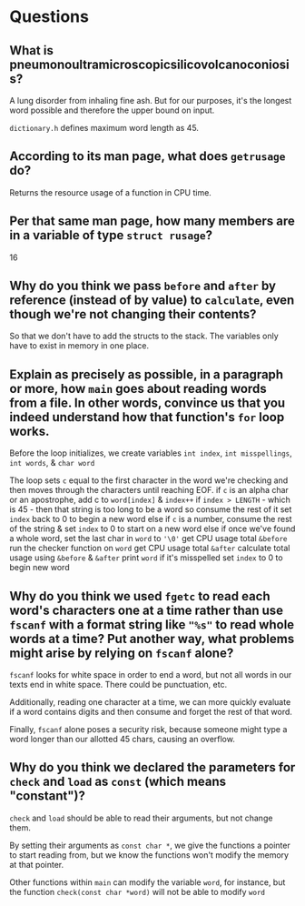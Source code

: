# Questions

## What is pneumonoultramicroscopicsilicovolcanoconiosis?

A lung disorder from inhaling fine ash. But for our purposes, it's the longest word possible and therefore the upper bound on input.

`dictionary.h` defines maximum word length as 45.

## According to its man page, what does `getrusage` do?

Returns the resource usage of a function in CPU time.

## Per that same man page, how many members are in a variable of type `struct rusage`?

16

## Why do you think we pass `before` and `after` by reference (instead of by value) to `calculate`, even though we're not changing their contents?

So that we don't have to add the structs to the stack. The variables only have to exist in memory in one place.

## Explain as precisely as possible, in a paragraph or more, how `main` goes about reading words from a file. In other words, convince us that you indeed understand how that function's `for` loop works.

Before the loop initializes, we create variables `int index`, `int misspellings`, `int words`, & `char word`

The loop sets `c` equal to the first character in the word we're checking and then moves through the characters until reaching EOF.
    if `c` is an alpha char or an apostrophe, add c to `word[index]` & `index++`
        if `index > LENGTH` - which is 45 - then that string is too long to be a word so consume the rest of it
            set `index` back to 0 to begin a new word
    else if `c` is a number, consume the rest of the string & set `index` to 0 to start on a new word
    else if once we've found a whole word, set the last char in `word` to `'\0'`
        get CPU usage total `&before`
        run the checker function on `word`
        get CPU usage total `&after`
        calculate total usage using `&before` & `&after`
        print `word` if it's misspelled
        set `index` to 0 to begin new word


## Why do you think we used `fgetc` to read each word's characters one at a time rather than use `fscanf` with a format string like `"%s"` to read whole words at a time? Put another way, what problems might arise by relying on `fscanf` alone?

`fscanf` looks for white space in order to end a word, but not all words in our texts end in white space. There could be punctuation, etc.

Additionally, reading one character at a time, we can more quickly evaluate if a word contains digits and then consume and forget the rest of that word.

Finally, `fscanf` alone poses a security risk, because someone might type a word longer than our allotted 45 chars, causing an overflow.

## Why do you think we declared the parameters for `check` and `load` as `const` (which means "constant")?

`check` and `load` should be able to read their arguments, but not change them.

By setting their arguments as `const char *`, we give the functions a pointer to start reading from, but we know the functions won't modify the memory at that pointer.

Other functions within `main` can modify the variable `word`, for instance, but the function `check(const char *word)` will not be able to modify `word`